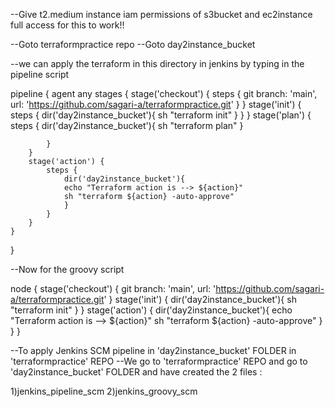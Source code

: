 --Give t2.medium instance iam permissions of s3bucket and ec2instance full access for this to work!!


--Goto terraformpractice repo
--Goto day2instance_bucket

--we can apply the terraform in this directory in jenkins by typing in the pipeline script

pipeline {
    agent any
    stages {
        stage('checkout') {
            steps {
                git branch: 'main', url: 'https://github.com/sagari-a/terraformpractice.git'
            }
        }
         stage('init') {
            steps {
                dir('day2instance_bucket'){
                sh "terraform init"
                }
            }
        }
        stage('plan') {
            steps {
                dir('day2instance_bucket'){
                sh "terraform plan"
                }
                    
            }
        }
        stage('action') {
            steps {
                dir('day2instance_bucket'){
                echo "Terraform action is --> ${action}"
                sh "terraform ${action} -auto-approve"
                }
            }    
        }
    }
}


--Now for the groovy script

node {
    stage('checkout') { 
        git branch: 'main', url: 'https://github.com/sagari-a/terraformpractice.git'
    }
    stage('init') {
        dir('day2instance_bucket'){
        sh "terraform init"
       }
    }
    stage('action') {
        dir('day2instance_bucket'){
        echo "Terraform action is --> ${action}"
        sh "terraform ${action} -auto-approve"
       }
    }
}


--To apply Jenkins SCM pipeline in 'day2instance_bucket' FOLDER in 'terraformpractice' REPO
--We go to 'terraformpractice' REPO and go to 'day2instance_bucket' FOLDER and have created the 2 files :

1)jenkins_pipeline_scm
2)jenkins_groovy_scm


